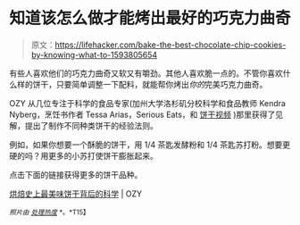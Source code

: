 # 知道该怎么做才能烤出最好的巧克力曲奇

> 原文：<https://lifehacker.com/bake-the-best-chocolate-chip-cookies-by-knowing-what-to-1593805654>

有些人喜欢他们的巧克力曲奇又软又有嚼劲。其他人喜欢脆一点的。不管你喜欢什么样的饼干，只要简单调整一下配料，就能帮你烤出*你的*完美巧克力曲奇。



OZY 从几位专注于科学的食品专家(加州大学洛杉矶分校科学和食品教师 Kendra Nyberg，烹饪书作者 Tessa Arias，Serious Eats，和 [饼干视频](http://lifehacker.com/learn-the-science-of-baking-cookies-with-this-video-1469688810) )那里获得了见解，提出了制作不同种类饼干的经验法则。

例如，如果你想要一个酥脆的饼干，用 1/4 茶匙发酵粉和 1/4 茶匙苏打粉。想要更硬的吗？用更多的小苏打使饼干膨胀起来。

点击下面的链接获得更多的饼干品种。

[烘焙史上最美味饼干背后的科学](http://www.ozy.com/good-sht/the-secret-to-baking-the-best-chocolate-cookie-science/6613.article) | OZY

<small>*照片由*</small> [<small>*处理热度*</small>](http://www.handletheheat.com/2013/10/ultimate-chocolate-chip-cookies.html) <small>*。*T15】</small>